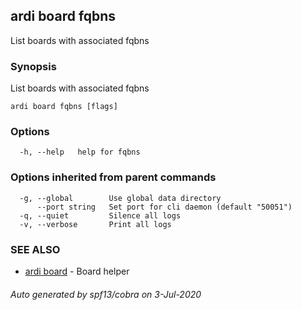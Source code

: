 ## ardi board fqbns

List boards with associated fqbns

### Synopsis


List boards with associated fqbns

```
ardi board fqbns [flags]
```

### Options

```
  -h, --help   help for fqbns
```

### Options inherited from parent commands

```
  -g, --global        Use global data directory
      --port string   Set port for cli daemon (default "50051")
  -q, --quiet         Silence all logs
  -v, --verbose       Print all logs
```

### SEE ALSO

* [ardi board](ardi_board.md)	 - Board helper

###### Auto generated by spf13/cobra on 3-Jul-2020

